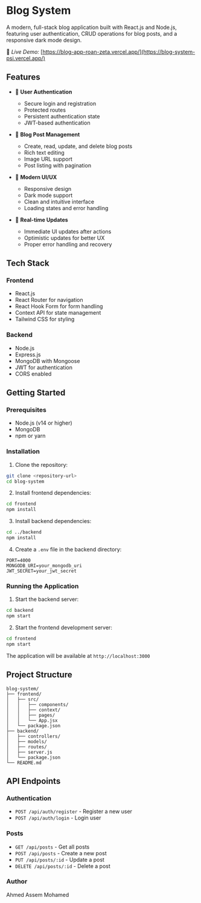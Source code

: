 # Blog System

A modern, full-stack blog application built with React.js and Node.js, featuring user authentication, CRUD operations for blog posts, and a responsive dark mode design.

🔗 _Live Demo:_ [https://blog-app-roan-zeta.vercel.app/](https://blog-system-psi.vercel.app/)

## Features

- 🔐 **User Authentication**

  - Secure login and registration
  - Protected routes
  - Persistent authentication state
  - JWT-based authentication

- 📝 **Blog Post Management**

  - Create, read, update, and delete blog posts
  - Rich text editing
  - Image URL support
  - Post listing with pagination

- 🎨 **Modern UI/UX**

  - Responsive design
  - Dark mode support
  - Clean and intuitive interface
  - Loading states and error handling

- 🔄 **Real-time Updates**
  - Immediate UI updates after actions
  - Optimistic updates for better UX
  - Proper error handling and recovery

## Tech Stack

### Frontend

- React.js
- React Router for navigation
- React Hook Form for form handling
- Context API for state management
- Tailwind CSS for styling

### Backend

- Node.js
- Express.js
- MongoDB with Mongoose
- JWT for authentication
- CORS enabled

## Getting Started

### Prerequisites

- Node.js (v14 or higher)
- MongoDB
- npm or yarn

### Installation

1. Clone the repository:

```bash
git clone <repository-url>
cd blog-system
```

2. Install frontend dependencies:

```bash
cd frontend
npm install
```

3. Install backend dependencies:

```bash
cd ../backend
npm install
```

4. Create a `.env` file in the backend directory:

```env
PORT=4000
MONGODB_URI=your_mongodb_uri
JWT_SECRET=your_jwt_secret
```

### Running the Application

1. Start the backend server:

```bash
cd backend
npm start
```

2. Start the frontend development server:

```bash
cd frontend
npm start
```

The application will be available at `http://localhost:3000`

## Project Structure

```
blog-system/
├── frontend/
│   ├── src/
│   │   ├── components/
│   │   ├── context/
│   │   ├── pages/
│   │   └── App.jsx
│   └── package.json
├── backend/
│   ├── controllers/
│   ├── models/
│   ├── routes/
│   ├── server.js
│   └── package.json
└── README.md
```

## API Endpoints

### Authentication

- `POST /api/auth/register` - Register a new user
- `POST /api/auth/login` - Login user

### Posts

- `GET /api/posts` - Get all posts
- `POST /api/posts` - Create a new post
- `PUT /api/posts/:id` - Update a post
- `DELETE /api/posts/:id` - Delete a post

### Author

Ahmed Assem Mohamed

